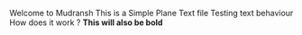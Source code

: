 Welcome to Mudransh
This is a Simple Plane Text file
Testing text behaviour 
How does it work ?
__This will also be bold__
